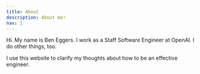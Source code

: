 ```yaml
---
title: About
description: About me!
nav: 1
---
```


Hi. My name is Ben Eggers. I work as a Staff Software Engineer at OpenAI. I do other things, too.

I use this website to clarify my thoughts about how to be an effective engineer.
